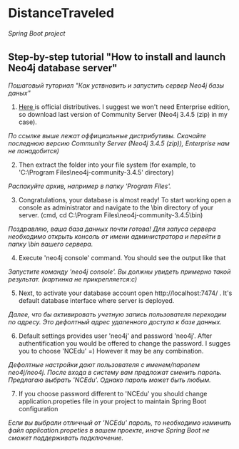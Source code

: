 # DistanceTraveled
###### Spring Boot project

## Step-by-step tutorial "How to install and launch Neo4j database server"

*Пошаговый туториал "Как уствновить и запустить сервер Neo4j базы даных"*


1. [Here ](https://neo4j.com/download-center/#releases) is official distributives. I suggest we won't need Enterprise edition, so download last version of Community Server (Neo4j 3.4.5 (zip) in my case).

*По ссылке выше лежат оффициальные дистрибутивы. Скачайте последнюю версию Community Server (Neo4j 3.4.5 (zip)), 
Enterprise нам не понадобится)*

2. Then extract the folder into your file system (for example, to  'C:\Program Files\neo4j-community-3.4.5' directory)

*Распакуйте архив, например в папку 'Program Files'.*

3. Congratulations, your database is almost ready!  To start working open a console as administrator and navigate to the \bin directory of your server. (cmd,  cd C:\Program Files\neo4j-community-3.4.5\bin)

*Поздравляю, ваша база данных почти готова! Для запуса сервера необходимо открыть консоль от имени администратора и перейти в папку \bin  вашего сервера.*

4. Execute 'neo4j console' command. You should see the output like that
 

*Запустите команду  'neo4j console'.  Вы должны увидеть примерно такой результат. (картинка не прикрепляется:с)*

5. Next, to activate your database account open http://localhost:7474/  . It's default database interface where server is deployed. 

*Далее, что бы активировать учетную запись пользователя переходим по адресу.
Это дефолтный адрес удаленного доступа к базе данных.*

6. Default settings provides user 'neo4j'  and password 'neo4j'.  After authentification you would be offered to change the password. I sugges  you to choose 'NCEdu' =) However it may be any combination. 

*Дефолтные настройки дают пользователя с именем/паролем neo4j/neo4j. После входа в систему вам предложат сменить пароль. Предлагаю выбрать 'NCEdu'. 
Однако пароль может быть любым.*

7. If you choose password different to 'NCEdu' you should change application.propeties file in your project to maintain Spring Boot configuration

*Если вы выбрали отличный от 'NCEdu' пароль, то необходимо изминить файл application.propeties в вашем проекте,
иначе Spring Boot не сможет поддерживать подключение.*
